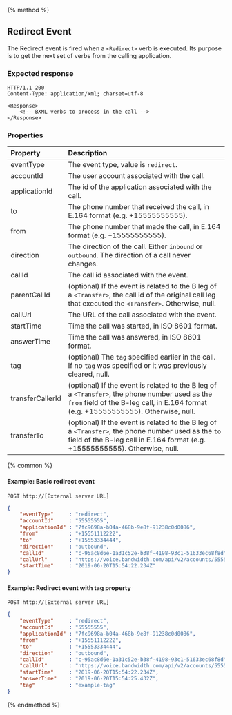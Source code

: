 {% method %}
## Redirect Event

The Redirect event is fired when a `<Redirect>` verb is executed.  Its purpose is to get the next
set of verbs from the calling application.

### Expected response
```http
HTTP/1.1 200
Content-Type: application/xml; charset=utf-8

<Response>
    <!-- BXML verbs to process in the call -->
</Response>
```

### Properties
| Property         | Description                                                                                                                                                                           |
|:-----------------|:--------------------------------------------------------------------------------------------------------------------------------------------------------------------------------------|
| eventType        | The event type, value is `redirect`.                                                                                                                                                  |
| accountId        | The user account associated with the call.                                                                                                                                            |
| applicationId    | The id of the application associated with the call.                                                                                                                                   |
| to               | The phone number that received the call, in E.164 format (e.g. +15555555555).                                                                                                         |
| from             | The phone number that made the call, in E.164 format (e.g. +15555555555).                                                                                                             |
| direction        | The direction of the call. Either `inbound` or `outbound`. The direction of a call never changes.                                                                                     | 
| callId           | The call id associated with the event.                                                                                                                                                |
| parentCallId     | (optional) If the event is related to the B leg of a `<Transfer>`, the call id of the original call leg that executed the `<Transfer>`. Otherwise, null.                              |
| callUrl          | The URL of the call associated with the event.                                                                                                                                        |
| startTime        | Time the call was started, in ISO 8601 format.                                                                                                                                        |
| answerTime       | Time the call was answered, in ISO 8601 format.                                                                  																	   |
| tag              | (optional) The `tag` specified earlier in the call. If no `tag` was specified or it was previously cleared, null.                                                                     |
| transferCallerId | (optional) If the event is related to the B leg of a `<Transfer>`, the phone number used as the `from` field of the B-leg call, in E.164 format (e.g. +15555555555). Otherwise, null. |
| transferTo       | (optional) If the event is related to the B leg of a `<Transfer>`, the phone number used as the `to` field of the B-leg call in E.164 format (e.g. +15555555555). Otherwise, null.    |

{% common %}

#### Example: Basic redirect event

```
POST http://[External server URL]
```

```json
{
	"eventType"     : "redirect",
	"accountId"     : "55555555",
	"applicationId" : "7fc9698a-b04a-468b-9e8f-91238c0d0086",
	"from"          : "+15551112222",
	"to"            : "+15553334444",
	"direction"     : "outbound",
	"callId"        : "c-95ac8d6e-1a31c52e-b38f-4198-93c1-51633ec68f8d",
	"callUrl"       : "https://voice.bandwidth.com/api/v2/accounts/55555555/calls/c-95ac8d6e-1a31c52e-b38f-4198-93c1-51633ec68f8d",
	"startTime"     : "2019-06-20T15:54:22.234Z"
}
```

#### Example: Redirect event with tag property

```
POST http://[External server URL]
```
```json
{
	"eventType"     : "redirect",
	"accountId"     : "55555555",
	"applicationId" : "7fc9698a-b04a-468b-9e8f-91238c0d0086",
	"from"          : "+15551112222",
	"to"            : "+15553334444",
	"direction"     : "outbound",
	"callId"        : "c-95ac8d6e-1a31c52e-b38f-4198-93c1-51633ec68f8d",
	"callUrl"       : "https://voice.bandwidth.com/api/v2/accounts/55555555/calls/c-95ac8d6e-1a31c52e-b38f-4198-93c1-51633ec68f8d",
	"startTime"     : "2019-06-20T15:54:22.234Z",
	"answerTime"    : "2019-06-20T15:54:25.432Z",
	"tag"           : "example-tag"
}
```

{% endmethod %}
